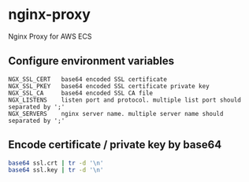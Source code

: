 # nginx-proxy
Nginx Proxy for AWS ECS


## Configure environment variables

```
NGX_SSL_CERT   base64 encoded SSL certificate
NGX_SSL_PKEY   base64 encoded SSL certificate private key
NGX_SSL_CA     base64 encoded SSL CA file
NGX_LISTENS    listen port and protocol. multiple list port should separated by ';'
NGX_SERVERS    nginx server name. multiple server name should separated by ';'
```

## Encode certificate / private key by base64

```bash
base64 ssl.crt | tr -d '\n'
base64 ssl.key | tr -d '\n'
```
